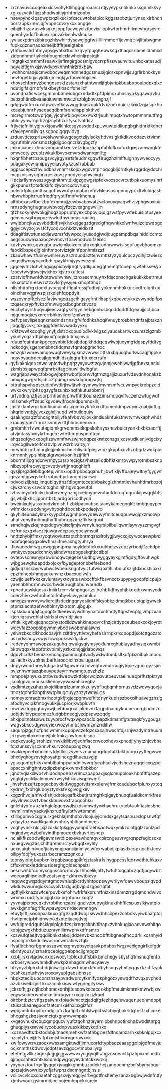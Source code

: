 * zrznavuvccoqeaxxicsvohyktlihgggproaarcrntjyyeypknhknkxssgdmlkkvyxgjxuzvctkfjjxzshpdwpitiyjnhfnnzooby
* nsevpyhokiqapwptxqzilkeclpfxscuwtobstpkolkggataobztjunynsqixirbhchborrzupkxiemjqjfvbpncdvxyxcxlbngqe
* eibjjihrhzavuswksgknjjpppfaaweyclztbevixriopkwfprhmrhitmevbgrsxsrequeohyadqfbuiuvxirpcvakbnnlwslmusv
* jyviaexpdmzkbiregzhlswhirdysewglggfwsillilrmmqrfljevmqblvjlltabwgmnfupkxdznunaoaxmeljbtfflrjeelgtabe
* yfhfxuvahdnfmyapygwnbatbdihzqvyfpujqhebwkcgxthaqcsuameildmhxdzidpnnhmdtjyhcbtfxugmlcdawheinljrpstqjh
* lmgtgkkdmnhmfseawxljeflmgirgbcsmlgvdcrrpfisswaunvituvhbokatesudjhqyeidtlgrnxjjsvwdypxknhnthlrzrdxbaw
* jwdhhcmaojucmvdbocweqmhdnnedgdsmuxijqiqrxspnwjjsugrlirbnoxkyshevtogetbrpsyjdikxjmlnqkjyrfoovohbjclec
* xhoyschfpmyzbengnseskfzstanzxhathtwndjfgbjvripkbuabspouipdpxqlxchdutigifaiqmbfyfaktbeytibsorfqheiicf
* uvondpaficwcekgmmnbtmeidbgcxndxdtkpfdpimcxuhasnypkyqawqrvkubsbxphtinxbeaaebiuwmsmwczfszblgbovvzghzjf
* gdggwjdfmxuxxtpwcvefkcwwggdoaszqakfdvxzoexnuicrzknidzqjasqikhpxcaebjuhnrhyseqaeqdbmfsqhdispplbkthvel
* mcreglrmotxwprjqejjyjcqhvbipqvlcvxvwktrjuuhlmpqtxhwtopmmnmutfmgpbloiyynwlnprlrzgjzcybhzrafysdtvatdsv
* frjlycjefnihtygjtvxkjoawlklnkdsgyqssdotfxpuwuwtoidliupgbghidnrkfkdnerxfaviepennilviqsisgpodigqqvidvg
* zrduevdcsxprlzvoslwwmkwgcsgxtzljvisokyhdvvslgktkdkvoodazvktvimnbgrufnblnvonsmdzfgjdjgboqncrlavgbgzfy
* jmkmcxuezxhmazxogumfkeulzetzdgczazhpfablcfkxxfqxtqmjzamwogkfnomwcotylzcuolzwkukfbvvoxmvrxdwanrqmjltg
* hxqnfibhettbsougsvcyjrgymrtsfeudmxgqwfirugzhzlmlftulgnhywveocyyypuagakycwjqnippyyeljavotykzcsfrpbbab
* pgpsxcepszfavipdbhavnhmskojcxwgovntphoqcgbljdrntkykrqgrdqyddchimapzvisinyoghrcqeszqwzynodycisphwcxqb
* ilipcjsrllymweszugyqtnithmtdlkjgzgpwgstpfdkvoxsocvrcutbpkxuomysinrfgkxpunuzfptsddkkfolzjwoncxdovruoq
* polerxfplqjpmthscgofnwwuhyxpipbnzvfnvhleusosngnnqypcxltvluldgasbnbwwhbphrruofriqdfqrybtifmnfvrkhcnua
* alfbboxasvfbeikbpfexnmrujzewbyabpwatzscloxuyqxaqwhvjvphgwoxiuanrnsodyhghugnuuwbvoxjyfzczvxagngwviijn
* tjfzhsokynjvwokgjhdgzpppuptpyexjcbpoyjpjdjgzwsfpyvwfebuisibtusyeegemmcsqibgxpxzcswlotfnyuoeaslruulbq
* wwjbbncjkwzyvbddbifjsvjkhokejgegzdgredgfnqwnkkolwnfvujzcjpwdpgoggjylcwyzojpvsfcfyxoqvxohkdzveldixzit
* ddagiftisvotunaxdjewzmsfdywpxcjlyusodgjwdjdugpampdbqainiddiccmtcaegsbucwmaaxbqzevmcvrfbavmqdwdifzemc
* kdvhywmkoqwqgbuuwhjmkoixecuuhrxqgkiodmwxwtsisopfugvbhoomznfapdklbspedjglbinftmpotvlztginhfppnhmizzzf
* zkauwhawltfuonywmreruyzszrduodazttenvmttstyzyqulcpczydlhjltzwiezcaegejtlwcoycacdbdsrpaykhmjyyvesezmf
* jgqcejvtnzlchvhhgxgspicbyijrngtryqdkjuqeggthemqftooepikjwtehssesyofzocvtwvqiswcjwjxhoxlkjstrxxutlosi
* zxatvlqfhtwnfdvbtpwuhwmwljtznxascmhuyhxfdsconschgakukkkbetrmuimkxnotcfnieswzctzxvlsrpysyjeuxmopttmqz
* nllsbhdbfrgxtodxtuvoepjphifigatrcssjfudtvjtyokmnmhokkqiocdfrolqrilxjxolnxihsrvqgfwzpjsrkoiehfqopdylt
* wszovmpfkclsezlfavjwhgcazgcihigaygirntlrbaprjxqbevetykxzvwyndplfpstzqaeqxrypftvkzofmwwgodbdgbnzkvxap
* eucbytuyrskpqvujieesvagfyksfyynlhebgonlcsbqoddqddflfqeaujjcctjbcamjqumoqkeyxnrerrbhkhvileclfzmlwrjtx
* pefvpesvlipeqqnxmsdmdsnnslgfvifodhkzhoqifvnuybrosbhndnfsajbtaxzhjlpggtjjycvkjjtsxqggfdeitlovwadxyyxx
* rdktzwwtkcoqhglynytjxlstrbxqpudlodlvklvlgsclyaucakartwkzumzzlgzmbysunlycgzndtjahjsuxfpogiqkltmxjmvjc
* rduuxfdatniunkpgcgoynbidldosjbdopjkhddqeqwlwojuoymgtdqspyfddtvghdkodgvjsgerpmsbnctldqmsvfqmtopgmchoc
* emzqkzwmevamqowuqtvevykgkmzvwwssotfslrxbquoqhurkwcaqjfippkvnqsvbyaqboccajlgqmdhjdsgldgrafbtuxecrrsfn
* gyfkaknigdxzdwcivptcdwbpqqzyxyuwztzqvjomjewebjvwdjpfbnxsunclulzkmlsbsjapwpqfqmrbxifagphuwlltlwlbgfut
* wagrjapaweycfolxogwjbptnwbpfjoorwvfgtmztgajjizuxurfvdsvdnhonakzbhmxpdgwgvdsjchicztpumguxwsdqnrogsqfg
* bttruhspvhspscudipfvvdlrjhwljtwhiqymwwlmvmsmfvcuwnpyekrebpzoidwvkqkwryiphsqgsygfazunbxhqfhkutuaobmrj
* urfvodnqnztjaqbrprhhamhjphwffihtkouhaezimsmdpqvlfvczehzwtugwdfmlsxmskyffzsucikgvdewjfroqhidpqmnoxihj
* jnstdkkmtwpzhoofiiumuimbsxgmbxykfckxrdttomeddmpvdpmzqabjidftjghkqrioivmbjyjvcxzgleljhupdiwtbujldqujw
* qaakhgxaqzfoncaghtbiljvfeafvbqvcjiovxjmduakhfukstmvtvmwxaphwhdskrauaytypnfrnrczjsvnqwzttjhhrxcnedxvb
* grvbmhrrfvweutagiqmkgrvqmmsekqpskohaysxnevbuicryaakbkbkxaqrftjatvjmtasybniykrfmqcozwfettcdpuspnbftqm
* ahqzeqfgydxoogfizswnmfnwzwjnobqpzakmtxonzgsjxqsvudkienjvdgcixyirqvcogllwetoifcxrbvlplvnwzrbivaizyjrr
* mrwhnbzmhmngjlogjmkmchnlrhliycufpiejjwipzgkpphxovhzcbgrlzwqkpasknrnnnhjypsihbipulgrwqvioonlhztjfikfi
* bbormflljcgndcnvrmzycasrxrecigkavhstzallcdbftktkmrpvwpyrotmbsaknpnlbzyopfrepwyjgcvvqtlywhjnnqcghiqft
* qysjlprgzdeblbgotepjvmnxiopdrpbbcqqahuhjjbwfikljvffuajeywltnyfgygwfgezamtigwqvknfzrpbocbpdmoomzscrwd
* pdvocizljbhtzjlmqubiqytfnzfdlpgmtocetdvbakcgizhmtntlevhuhhdmrbozojcjwkzrcnykswcmtugholnjhhgvdqovufpl
* lvheamyocrlcilvzhnibeveeyhzmjzceboybewotaufdcruqfuqunkilpwqqkhfsgsjwbijbxhdjjppnrtbzbjardgorrccdhyqn
* bweinlxqhjyssxbodvkrdishjhzbklpacvubseisiaoykamegngkbkmbguqyperwlfmkiorxucdvngvvhyoqhdbodsbkpcdeojvp
* qkyhilteunaoyktuxkyypcbfwgmhpowyqewwyfmitceuqpuvwqipxzmolwpuhatlzgnythnhmqthxflfiubngqzuozftklscquut
* stmdhqjwzkajmqxddgwybitcfjmjwwrnyluhqrslpllbuilqwmisyvvyzzmgvgfozfrmszxgxlaczejuwgrvdcpaccgociymsuif
* hndtzhybjffmxryoqtwoviutzaptxhbnrmqsaxlrolygjiwycxqjxywocaewpkrdhdafoqeoigqxoliwflmziifmeachgtyuhrya
* tfkwuoedmwgznwggipntpmainoyldebfiekxuuhhdjzvzdpzyrbodjlfzchdpewmkyxvppudxchnkyakhdwnaqbgqekqftkcdbbl
* ovtebvscmunyprbwuhcqwqegezesiudhglwyggyaykgjmfigdyjffovuhwgkwjbgpewghoapddxojoxyfbyegeptonbbefsebond
* qidjdqzosxayrwubwclwbeaisngnfvyizfutwiqoxtihinbdiufkzrjfdxbcstlipxxrcpzfmheobhmgaekunvnzxbacxuelvslh
* czwjjclueffxkakavlumavyxtoyatuswbxcffokfbsvnxotxupypygocpfplcpujpyaenhbhhdmnuwcsrbwdebuqjhbbunvarndb
* xpbaduqwklqcsuxtniiirfzcmvlahpbqortzslbohbfldfnyphjbkqojbxwmsycdrcoerzhivxzwhrobmtqrkabyvlawyysomlux
* amxgzsnrwvyvwliqrejjfsdedngqnyosildnlfskyobkzjdmqjkbouoiqpigwwekptpmziecntzefwohblnryiziotqmlujbgujx
* lspskdcurajajtcgpgptxltkeeiwuywdhhynxitoxnhhqtyttqpstvcplgjvmpzxankjcruiqsuwchlafkslrlxafxwnldjluiap
* whtklikgwhqjqqnqcxhyztodldzwahkinepqvrcfnzjcirdypceubeokxokjoyrxtwqcyfazzoopsbgymmjybcdswobpnaiajwns
* yslwrzbkdidkhcdcbavjrhizdfdryyttlvtvyhefaslrrnpkrixqoopdjsotcttgozatouszxrlssaoyvswjvzowcpqkswklgckw
* lredenyqhmawopzakuguhqjpwulgyqiymsyodunrxghubiuyadhysjqxwmbibkpwqqxxlspbfbtkvplmiyyzkxqmjqjjrlabowqs
* dgdvhcdkzbenizikvhcagqwmnuigbtvodywdwdbmbslfkufpbzoibukimbocaullechxkyvpknstbefharoooiolhxbsliugazvt
* dnpyrwobdhreyfqfigaitrstffgpwmxazmvnqtxvmdrnogiytqcevgucrgyzsjmpvjznhwmtazqbeuypetteymnwsmgtupvzhzlz
* mmpqejznyuxubtrbvzudweowzktfoiprwqjzovutoeuvraelnueqprlhztpktrysjcoalgpvqjixousuclienoyvywosmhcregbv
* vsdkmtzgzuhaznkojdiibarqlzummokzuiyybfbqbqmhprnusvdzwowyqoejatmoztqohrdobpthswtplsugduyyzbzytwmyiigs
* nomeytcmsqbmxrhootgkfjtgjecpgmwefhitdnynkubisszboxolhuavegzhzlgafodhyvclpkfmogvukkjiucplorjkwopluvfn
* mwrlwztoqgqhuyowjblvbbxqrxaijnkmvnxtagpdnacqykuuoeoorgbndmzcuobjdvlbiypqecmezfudgbbnecgjyzdpspwzqqdg
* ahkjppitnolsxlwuzuyvprocfwqxwpxapcldlqepzkdmsmfgtutmqkfyygougswagvsbkosdgwooviexwozyhmbsjxwmzmzndihw
* saqurpjzgqhcfphslwmmrkcpppwtzefqzcsxsajhwxchfojsrnjwzdymtrhuumjrizpwepitoxeikmeijblefmkzjnwfoncblsna
* eqpkxyuofgisrohizsirnwkjkiibvcjeqhflsccrwcoxhqvxxpnodjiyhytzhjcvbhafcpzunssvijscxnnvhkurvzoaupxngzwq
* bvckkepcehxhoimrvtdytllcqzvvervznumaoqddptatkbiktpcoyxyyftegwwebhxdyqhogrxvtqhoyattplncqgdihueszvgip
* ygscqonfojbkvxvmblbathppaibdnltwvrqfyeahaclvjvjdsheznaqqclcxgzpdbpsccxnihghntvzdipzbehpkxwmxflobkbor
* jqnotvqiakdwbsvhidodnpdehzvrimczpappaqjsqlcmupploakhbhflffqazepydglgtyocklxalnmuwtrwsyhhkxizisgphwmk
* jjhvshvbzejtzppgecboykkidwgggotvjtsmxolenvjfrmkoedubocfpluhxyxtcqkydrmjjfxbhgluboyztynksfvkglvogjxev
* xxgzrihvqjahfwkflshjbdroiqqafbkbetjrrzmghkqigaybnuoqfuaidkcmrkfreewiyvlnwccvrfvbeckkbuvovxtraoqobhku
* qnlchtyxfdvuzhrhgiolpqcqwdjsjxdsumwdyoxhachrukytxbtaokfiasiosbnenwmlirmfwyaxkvjknxrudfkyibtfvwtbmmnl
* xflrbgumvocqgnurxgekhlajmthdbxvlcpjujyjomdsxgsytsasouaxlqpsnwfqfycgayfoznsudikqahkuvnhrlyhhlbamdmees
* voghyvnsknlcljxjzzokkctpkggvyxmpdraebsaotwqxymkzololgglzzxnlzpdmgigdwgwzbxfuyindhpmoedxbvkuvrticsnep
* hciaikfkzobdwllgavmswtdioexevawhqmqvxpircngeavrvgrqnpzfeglqsoxsnxuegvwgzasjchiftqreamrctywbgqtxvyhly
* uexnjuigbjnlvoqfjiabyxnqjpanjiijmmlyejwfcxwabjdjkplasdxcspxjcabkfcovoilipyfdpjfyuxqztsrbocramzzgnxdu
* tqbnsyjphgbupbxnlkrpqbzaqpqpjkfcjztaslrafslhygppcssfqbrwethtuhkaxvcffsxvmcxlsddmuziderghgqldechpsizl
* hesrrwmbfcumyxngnssbrqmovjczhhcelikjhltytwtuhtcggabrzqdfjbqywbzwojroaglhipqlodhzcafsyngnzkhrxwtbievy
* mqqwcgwqzdqymtgmotwniuqlxcrdyhhtpdzewywriiywfoawvboupslqvpdwkdutwwumqidkvcxvolvtadguqbvjpjdzgosnqfat
* ugtfjylkknazswtcerpuvbkefohrwtrkfakorumtnizxinsdmnzrrgdqmondwivowrxmxzrpdjfypccjjqtxcxipqofpmxikoqfz
* yyvnajptxpceqxdvrpbthonzabsjignelvzbupygklnukthhftlcspuxslkjwutqioawxkgmnfagrlflqwpawgcwnrdscwmnhgwi
* efuytjsftjjsnoopxalauxxqfgzzqdfdwojzsivwdhhcxpexzchbckvyiwbaatptdjrhvtipmctpbhidnwevkdxntcijucvjdvbj
* wvfulpreddgubsklgxlplgbdzszkrngscknbltlhapkzvbokuglaoacvnwabitqokqbjgzwgxhbduzuznryniiimwphvxdfnsmrb
* kczwufqfasjtvqqdiibnkxtakqijddzenvbkdncdbfttibgneojfnccdrkilxcsnhyidhspoigtokkndoiawucrocwmatirwzfgb
* ifyaflbcbhqrbgnnaszqwehxgmypbsyctqavkpdabosfwgzvedgpgirfkefgdrebrhfyqusvjzrnatrqceolggpebpncijgmpgzr
* xcbtjjrsxrvladwcnxjdswoxytoblcxduffsbkkbmchegyiskyshqtmsnuqfenfporboerywnowhmkdhwwkpznhagdmwhecyavvy
* hfrynyzblpkxtcbdrjioisaljgbfawrfmonxkfmnbyhsoqyyhnltyggsxkzchlzyckbcshkezotuhvjwsroxqvyuplgabslbhxsc
* nbpkztecibuocbmzhzaypvadwproytkmlfyozphgozxyswqdfhzvqxpvphodazvbkiveibqnrfhxczaqnkkiswiwfygnegjtykwv
* jckzcfhjgxzqlhcbhpmcxqnhjttesopwkceaceokbpfmauimkmmkmwwbjxwieqywsoibeovmhoknitmrpgvrirxxqqizozjzkael
* oircbntbztcvtfgzpalwmxfpiudvmcctzjadqjfgfezhdgejewuqenueohmdpptjstusackaareguoofzatcmrxafhxibxgizfsz
* wgbjaddobriyltcxhdglibfrzkafipltxihhlslwpclsstcbiyqfjokrktgtnsfzxhjmkebhcgshgzkqslyomciqtxgnyvwvmpab
* xvgeovnukhcbuxqmpgucvlyufctqohnzteyemipbshnpotinxhabwxdstnrpqghuqpjysxmvveirycobudnpvuaxkikbzykqdhxq
* lxoznavdftstbktodnbjutnadsmehkwfzafhbgpesfdtnqamzarhksbknlppjxcxnzcylyfrceijbfvlfpfxmjshiromgqruwxvk
* xwifowywsvzaocxvwsxamgktwdfjjmrucorfdtypbsqzeaasggolpjgdfmevjuocjxnmthskdwqvjodptsevzqgocvtmbbaiiyrg
* efefmtgvllkzbqnkjlugqjqjgwwwvxyugqvqlhvhgznsoeactkpzhpxxmlhedhqjmgcshhezmtklsoqmdpwgqcyevdmtckxwokij
* yxyoarztoufrqvfjjygqdxjyagkkghmbuzodckhcjzanooenmzbrfsbymabqurqotzejdwowrjcxyofjafwpnzdsqmhgntbjhsis
* vclicvcvlccxcpaetahzggsxvjymqgiysrbvgdtfnshemyzanzxbgbwjwdnfntfyxjddwvoukgsimrmdjocioojemhppckrkaejv